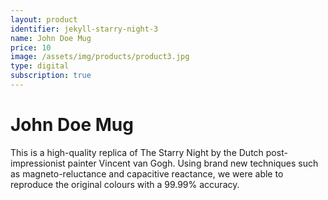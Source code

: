 ```yaml
---
layout: product
identifier: jekyll-starry-night-3
name: John Doe Mug
price: 10
image: /assets/img/products/product3.jpg
type: digital
subscription: true
---
```


# John Doe Mug

This is a high-quality replica of The Starry Night by the Dutch post-impressionist painter Vincent van Gogh. Using brand new techniques such as magneto-reluctance and capacitive reactance, we were able to reproduce the original colours with a 99.99% accuracy.
